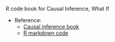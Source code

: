 R code book for Causal Inference, What If

- Reference:
  - [Causal inference book](https://www.hsph.harvard.edu/miguel-hernan/causal-inference-book/)
  - [R markdown code](https://remlapmot.github.io/cibookex-r/)
  
